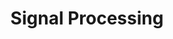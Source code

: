---
iconAlt: White waveform shape on a dark grey background.
iconPath: signal-processing.svg
links:
- title: Signal processing on Wikipedia
  url: https://en.wikipedia.org/wiki/Signal_processing
resources:
- name: thumb
  params:
    alt: White waveform shape on a dark grey background.
  src: signal-processing-thumb.svg
title: Signal Processing
---